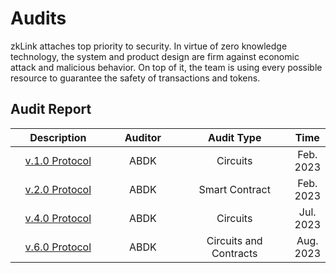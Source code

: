 # Audits

zkLink attaches top priority to security. In virtue of zero knowledge technology, the system and product design are firm against economic attack and malicious behavior. On top of it, the team is using every possible resource to guarantee the safety of transactions and tokens.

## Audit Report

<table><thead><tr><th width="187" align="center">Description</th><th width="150" align="center">Auditor</th><th width="253" align="center">Audit Type</th><th align="center">Time</th></tr></thead><tbody><tr><td align="center"><a href="https://static.zk.link/audit/ABDK_zkLink_Circuits_v_2_0.pdf">v.1.0 Protocol</a></td><td align="center">ABDK</td><td align="center">Circuits</td><td align="center">Feb. 2023</td></tr><tr><td align="center"><a href="https://static.zk.link/audit/ABDK_zkLink_Solidity_v_1_0.pdf">v.2.0 Protocol</a></td><td align="center">ABDK</td><td align="center">Smart Contract</td><td align="center">Feb. 2023</td></tr><tr><td align="center"><a href="https://static.zk.link/audit/ABDK_zkLink_CircuitsSmartContracts_v_4_0.pdf">v.4.0 Protocol</a></td><td align="center">ABDK</td><td align="center">Circuits</td><td align="center">Jul. 2023</td></tr><tr><td align="center"><a href="https://static.zk.link/audit/ABDK_zkLink_CircuitsSmartContracts_v_6_0.pdf">v.6.0 Protocol</a></td><td align="center">ABDK</td><td align="center">Circuits and Contracts</td><td align="center">Aug. 2023</td></tr></tbody></table>
